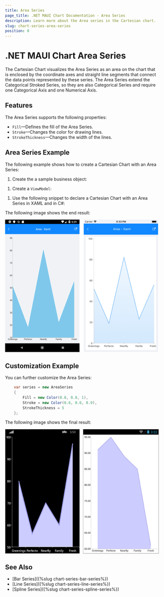 ```yaml
---
title: Area Series
page_title: .NET MAUI Chart Documentation - Area Series
description: Learn more about the Area series in the Cartesian chart.
slug: chart-series-area-series
position: 0
---
```


# .NET MAUI Chart Area Series

The Cartesian Chart visualizes the Area Series as an area on the chart that is enclosed by the coordinate axes and straight line segments that connect the data points represented by these series. The Area Series extend the Categorical Stroked Series, so they are also Categorical Series and require one Categorical Axis and one Numerical Axis.

## Features

The Area Series supports the following properties:

- `Fill`&mdash;Defines the fill of the Area Series.
- `Stroke`&mdash;Changes the color for drawing lines.
- `StrokeThickness`&mdash;Changes the width of the lines.

## Area Series Example

The following example shows how to create a Cartesian Chart with an Area Series:

1. Create the a sample business object:

 <snippet id='categorical-data-model' />


1. Create a `ViewModel`:

 <snippet id='chart-series-categorical-view-model' />


1. Use the following snippet to declare a Cartesian Chart with an Area Series in XAML and in C#:

 <snippet id='chart-series-area-xaml' />



The following image shows the end result:

![Basic AreaSeries](images/cartesian-area-series-basic-example.png)

## Customization Example

You can further customize the Area Series:

```C#
	var series = new AreaSeries
	{
		Fill = new Color(0.8, 0.8, 1),
		Stroke = new Color(0.6, 0.6, 0.9),
		StrokeThickness = 5
	};
```


The following image shows the final result:

![Customized AreaSeries](images/cartesian-area-series-customization-example.png)

## See Also

- [Bar Series]({%slug chart-series-bar-series%})
- [Line Series]({%slug chart-series-line-series%})
- [Spline Series]({%slug chart-series-spline-series%})
